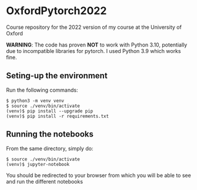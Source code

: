 # OxfordPytorch2022

Course repository for the 2022 version of my course at the University of Oxford

**WARNING**: The code has proven **NOT** to work with Python 3.10, potentially due to incompatible libraries for pytorch. I used Python 3.9 which works fine. 

## Seting-up the environment

Run the following commands:
```
$ python3 -m venv venv
$ source ./venv/bin/activate
(venv)$ pip install --upgrade pip
(venv)$ pip install -r requirements.txt
```

## Running the notebooks

From the same directory, simply do:
```
$ source ./venv/bin/activate
(venv)$ jupyter-notebook
```

You should be redirected to your browser from which you will be able to see and run the different notebooks
